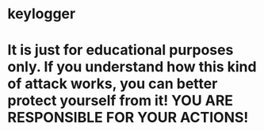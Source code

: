 # keylogger
# It is just for educational purposes only. If you understand how this kind of attack works, you can better protect yourself from it! YOU ARE RESPONSIBLE FOR YOUR ACTIONS!


